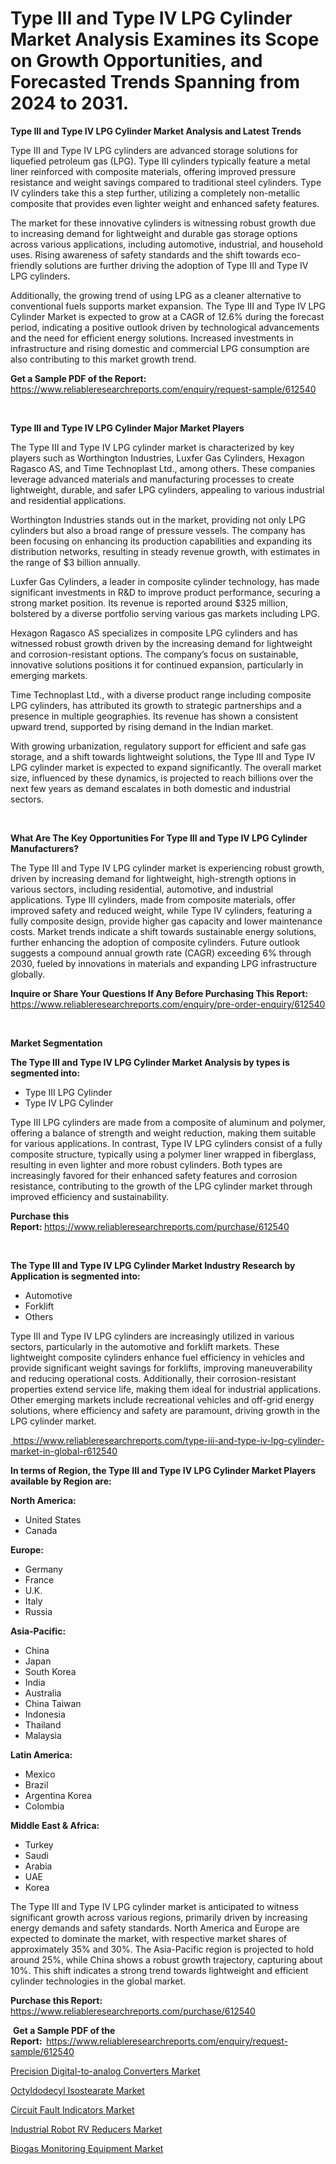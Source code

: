 <p><h1>Type III and Type IV LPG Cylinder Market Analysis Examines its Scope on Growth Opportunities, and Forecasted Trends Spanning from 2024 to 2031.</h1></p><p><strong>Type III and Type IV LPG Cylinder Market Analysis and Latest Trends</strong></p>
<p><p>Type III and Type IV LPG cylinders are advanced storage solutions for liquefied petroleum gas (LPG). Type III cylinders typically feature a metal liner reinforced with composite materials, offering improved pressure resistance and weight savings compared to traditional steel cylinders. Type IV cylinders take this a step further, utilizing a completely non-metallic composite that provides even lighter weight and enhanced safety features. </p><p>The market for these innovative cylinders is witnessing robust growth due to increasing demand for lightweight and durable gas storage options across various applications, including automotive, industrial, and household uses. Rising awareness of safety standards and the shift towards eco-friendly solutions are further driving the adoption of Type III and Type IV LPG cylinders. </p><p>Additionally, the growing trend of using LPG as a cleaner alternative to conventional fuels supports market expansion. The Type III and Type IV LPG Cylinder Market is expected to grow at a CAGR of 12.6% during the forecast period, indicating a positive outlook driven by technological advancements and the need for efficient energy solutions. Increased investments in infrastructure and rising domestic and commercial LPG consumption are also contributing to this market growth trend.</p></p>
<p><strong>Get a Sample PDF of the Report:&nbsp;</strong> <a href="https://www.reliableresearchreports.com/enquiry/request-sample/612540?utm_campaign=32&utm_medium=2&utm_source=Github&utm_content=ia&utm_term=30102024&utm_id=type-iii-and-type-iv-lpg-cylinder">https://www.reliableresearchreports.com/enquiry/request-sample/612540</a></p>
<p>&nbsp;</p>
<p><strong>Type III and Type IV LPG Cylinder Major Market Players</strong></p>
<p><p>The Type III and Type IV LPG cylinder market is characterized by key players such as Worthington Industries, Luxfer Gas Cylinders, Hexagon Ragasco AS, and Time Technoplast Ltd., among others. These companies leverage advanced materials and manufacturing processes to create lightweight, durable, and safer LPG cylinders, appealing to various industrial and residential applications.</p><p>Worthington Industries stands out in the market, providing not only LPG cylinders but also a broad range of pressure vessels. The company has been focusing on enhancing its production capabilities and expanding its distribution networks, resulting in steady revenue growth, with estimates in the range of $3 billion annually.</p><p>Luxfer Gas Cylinders, a leader in composite cylinder technology, has made significant investments in R&D to improve product performance, securing a strong market position. Its revenue is reported around $325 million, bolstered by a diverse portfolio serving various gas markets including LPG.</p><p>Hexagon Ragasco AS specializes in composite LPG cylinders and has witnessed robust growth driven by the increasing demand for lightweight and corrosion-resistant options. The company’s focus on sustainable, innovative solutions positions it for continued expansion, particularly in emerging markets.</p><p>Time Technoplast Ltd., with a diverse product range including composite LPG cylinders, has attributed its growth to strategic partnerships and a presence in multiple geographies. Its revenue has shown a consistent upward trend, supported by rising demand in the Indian market.</p><p>With growing urbanization, regulatory support for efficient and safe gas storage, and a shift towards lightweight solutions, the Type III and Type IV LPG cylinder market is expected to expand significantly. The overall market size, influenced by these dynamics, is projected to reach billions over the next few years as demand escalates in both domestic and industrial sectors.</p></p>
<p>&nbsp;</p>
<p><strong>What Are The Key Opportunities For Type III and Type IV LPG Cylinder Manufacturers?</strong></p>
<p><p>The Type III and Type IV LPG cylinder market is experiencing robust growth, driven by increasing demand for lightweight, high-strength options in various sectors, including residential, automotive, and industrial applications. Type III cylinders, made from composite materials, offer improved safety and reduced weight, while Type IV cylinders, featuring a fully composite design, provide higher gas capacity and lower maintenance costs. Market trends indicate a shift towards sustainable energy solutions, further enhancing the adoption of composite cylinders. Future outlook suggests a compound annual growth rate (CAGR) exceeding 6% through 2030, fueled by innovations in materials and expanding LPG infrastructure globally.</p></p>
<p><strong>Inquire or Share Your Questions If Any Before Purchasing This Report:</strong> <a href="https://www.reliableresearchreports.com/enquiry/pre-order-enquiry/612540?utm_campaign=32&utm_medium=2&utm_source=Github&utm_content=ia&utm_term=30102024&utm_id=type-iii-and-type-iv-lpg-cylinder">https://www.reliableresearchreports.com/enquiry/pre-order-enquiry/612540</a></p>
<p>&nbsp;</p>
<p><strong>Market Segmentation</strong></p>
<p><strong>The Type III and Type IV LPG Cylinder Market Analysis by types is segmented into:</strong></p>
<p><ul><li>Type III LPG Cylinder</li><li>Type IV LPG Cylinder</li></ul></p>
<p><p>Type III LPG cylinders are made from a composite of aluminum and polymer, offering a balance of strength and weight reduction, making them suitable for various applications. In contrast, Type IV LPG cylinders consist of a fully composite structure, typically using a polymer liner wrapped in fiberglass, resulting in even lighter and more robust cylinders. Both types are increasingly favored for their enhanced safety features and corrosion resistance, contributing to the growth of the LPG cylinder market through improved efficiency and sustainability.</p></p>
<p><strong>Purchase this Report:&nbsp;</strong><a href="https://www.reliableresearchreports.com/purchase/612540?utm_campaign=32&utm_medium=2&utm_source=Github&utm_content=ia&utm_term=30102024&utm_id=type-iii-and-type-iv-lpg-cylinder">https://www.reliableresearchreports.com/purchase/612540</a></p>
<p>&nbsp;</p>
<p><strong>The Type III and Type IV LPG Cylinder Market Industry Research by Application is segmented into:</strong></p>
<p><ul><li>Automotive</li><li>Forklift</li><li>Others</li></ul></p>
<p><p>Type III and Type IV LPG cylinders are increasingly utilized in various sectors, particularly in the automotive and forklift markets. These lightweight composite cylinders enhance fuel efficiency in vehicles and provide significant weight savings for forklifts, improving maneuverability and reducing operational costs. Additionally, their corrosion-resistant properties extend service life, making them ideal for industrial applications. Other emerging markets include recreational vehicles and off-grid energy solutions, where efficiency and safety are paramount, driving growth in the LPG cylinder market.</p></p>
<p><a href="https://www.reliableresearchreports.com/type-iii-and-type-iv-lpg-cylinder-market-in-global-r612540?utm_campaign=32&utm_medium=2&utm_source=Github&utm_content=ia&utm_term=30102024&utm_id=type-iii-and-type-iv-lpg-cylinder">&nbsp;https://www.reliableresearchreports.com/type-iii-and-type-iv-lpg-cylinder-market-in-global-r612540</a></p>
<p><strong>In terms of Region, the Type III and Type IV LPG Cylinder Market Players available by Region are:</strong></p>
<p>
    <p> <strong> North America: </strong>
        <ul>
            <li>United States</li>
            <li>Canada</li>
        </ul>
        </p> 
    <p> <strong> Europe: </strong>
        <ul>
            <li>Germany</li>
            <li>France</li>
            <li>U.K.</li>
            <li>Italy</li>
            <li>Russia</li>
        </ul>
        </p> 
    <p> <strong> Asia-Pacific: </strong>
        <ul>
            <li>China</li>
            <li>Japan</li>
            <li>South Korea</li>
            <li>India</li>
            <li>Australia</li>
            <li>China Taiwan</li>
            <li>Indonesia</li>
            <li>Thailand</li>
            <li>Malaysia</li>
        </ul>
        </p> 
    <p> <strong> Latin America: </strong>
        <ul>
            <li>Mexico</li>
            <li>Brazil</li>
            <li>Argentina Korea</li>
            <li>Colombia</li>
        </ul>
        </p> 
    <p> <strong> Middle East & Africa: </strong>
        <ul>
            <li>Turkey</li>
            <li>Saudi</li>
            <li>Arabia</li>
            <li>UAE</li>
            <li>Korea</li>
        </ul>
    </p>
    </p>
<p><p>The Type III and Type IV LPG cylinder market is anticipated to witness significant growth across various regions, primarily driven by increasing energy demands and safety standards. North America and Europe are expected to dominate the market, with respective market shares of approximately 35% and 30%. The Asia-Pacific region is projected to hold around 25%, while China shows a robust growth trajectory, capturing about 10%. This shift indicates a strong trend towards lightweight and efficient cylinder technologies in the global market.</p></p>
<p><strong>Purchase this Report: </strong><a href="https://www.reliableresearchreports.com/purchase/612540?utm_campaign=32&utm_medium=2&utm_source=Github&utm_content=ia&utm_term=30102024&utm_id=type-iii-and-type-iv-lpg-cylinder">https://www.reliableresearchreports.com/purchase/612540</a></p>
<p>&nbsp;<strong>Get a Sample PDF of the Report:&nbsp;&nbsp;</strong><a href="https://www.reliableresearchreports.com/enquiry/request-sample/612540?utm_campaign=32&utm_medium=2&utm_source=Github&utm_content=ia&utm_term=30102024&utm_id=type-iii-and-type-iv-lpg-cylinder">https://www.reliableresearchreports.com/enquiry/request-sample/612540</a></p>
<p><strong></strong></p>
<p><p><a href="https://www.linkedin.com/pulse/strategic-market-insights-navigating-global-precision-digital-to-analog-fi9we?utm_campaign=32&utm_medium=2&utm_source=Github&utm_content=ia&utm_term=30102024&utm_id=type-iii-and-type-iv-lpg-cylinder">Precision Digital-to-analog Converters Market</a></p><p><a href="https://github.com/fendtankandh/Market-Research-Report-List-1/blob/main/octyldodecyl-isostearate-market.md?utm_campaign=32&utm_medium=2&utm_source=Github&utm_content=ia&utm_term=30102024&utm_id=type-iii-and-type-iv-lpg-cylinder">Octyldodecyl Isostearate Market</a></p><p><a href="https://github.com/catusaesianou/Market-Research-Report-List-1/blob/main/circuit-fault-indicators-market.md?utm_campaign=32&utm_medium=2&utm_source=Github&utm_content=ia&utm_term=30102024&utm_id=type-iii-and-type-iv-lpg-cylinder">Circuit Fault Indicators Market</a></p><p><a href="https://www.linkedin.com/pulse/in-depth-industrial-robot-rv-reducers-market-review-size-share-8gh5c?utm_campaign=32&utm_medium=2&utm_source=Github&utm_content=ia&utm_term=30102024&utm_id=type-iii-and-type-iv-lpg-cylinder">Industrial Robot RV Reducers Market</a></p><p><a href="https://issuu.com/reportprime-2/docs/biogas-monitoring-equipment-market-_70c960606c2b06?utm_campaign=32&utm_medium=2&utm_source=Github&utm_content=ia&utm_term=30102024&utm_id=type-iii-and-type-iv-lpg-cylinder">Biogas Monitoring Equipment Market</a></p></p>